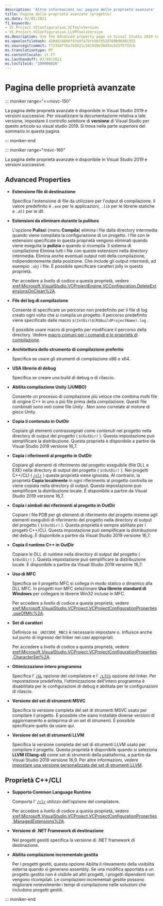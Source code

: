 ```yaml
---
description: 'Altre informazioni su: pagina delle proprietà avanzate'
title: Pagina delle proprietà avanzate (progetto)
ms.date: 02/05/2021
f1_keywords:
- VC.Project.VCConfiguration.VCToolsVersion
- VC.Project.VCConfiguration.LLVMToolsVersion
ms.description: Use the Advanced property page in Visual Studio 2019 to set various properties for C++ projects.
ms.openlocfilehash: 420dd34088f47e8fa7bfe56fd529769b90401355
ms.sourcegitcommit: 77235bff6a7b2621c501938e30d93cb15f5733cb
ms.translationtype: MT
ms.contentlocale: it-IT
ms.lasthandoff: 02/09/2021
ms.locfileid: "100006026"
---
```

# <a name="advanced-property-page"></a>Pagina delle proprietà avanzate

::: moniker range="<=msvc-150"

La pagina delle proprietà avanzate è disponibile in Visual Studio 2019 e versioni successive. Per visualizzare la documentazione relativa a tale versione, impostare il controllo selettore di **versione** di Visual Studio per questo articolo su visual studio 2019. Si trova nella parte superiore del sommario in questa pagina.

::: moniker-end

::: moniker range="msvc-160"

La pagina delle proprietà avanzate è disponibile in Visual Studio 2019 e versioni successive.

## <a name="advanced-properties"></a>Advanced Properties

- **Estensione file di destinazione**

   Specifica l'estensione di file da utilizzare per l'output di compilazione. Il valore predefinito è *`.exe`* per le applicazioni, *`.lib`* per le librerie statiche e *`.dll`* per le dll.

- **Estensioni da eliminare durante la pulitura**

   L'opzione **Pulisci** (menu **Compila**) elimina i file dalla directory intermedia quando viene compilata la configurazione di un progetto. I file con le estensioni specificate in questa proprietà vengono eliminati quando viene eseguita la **pulizia** o quando si ricompila. Il sistema di compilazione Elimina tutti i file con queste estensioni nella directory intermedia. Elimina anche eventuali output noti della compilazione, indipendentemente dalla posizione. Che include gli output intermedi, ad esempio *`.obj`* i file. È possibile specificare caratteri jolly in questa proprietà.

   Per accedere a livello di codice a questa proprietà, vedere <xref:Microsoft.VisualStudio.VCProjectEngine.VCConfiguration.DeleteExtensionsOnClean%2A>.

- **File del log di compilazione**

   Consente di specificare un percorso non predefinito per il file di log creato ogni volta che si compila un progetto. Il percorso predefinito viene specificato dalle macro `$(IntDir)$(MSBuildProjectName).log` .

   È possibile usare macro di progetto per modificare il percorso della directory. Vedere [macro comuni per i comandi e le proprietà di compilazione](common-macros-for-build-commands-and-properties.md).

- **Architettura dello strumento di compilazione preferito**

   Specifica se usare gli strumenti di compilazione x86 o x64.

- **USA librerie di debug**

   Specifica se creare una build di debug o di rilascio.

- **Abilita compilazione Unity (JUMBO)**

   Consente un processo di compilazione più veloce che combina molti file di origine C++ in uno o più file prima della compilazione. Questi file combinati sono noti come file *Unity* . Non sono correlate al motore di gioco Unity.

- **Copia il contenuto in OutDir**

   Copiare gli elementi contrassegnati come *contenuti* nel progetto nella directory di output del progetto ( `$(OutDir)` ). Questa impostazione può semplificare la distribuzione. Questa proprietà è disponibile a partire da Visual Studio 2019 versione 16,7.

- **Copia i riferimenti al progetto in OutDir**

   Copiare gli elementi di riferimento del progetto eseguibile (file DLL e EXE) nella directory di output del progetto ( `$(OutDir)` ). Nei progetti C++/CLI ( [`/clr`](clr-common-language-runtime-compilation.md) ) questa proprietà viene ignorata. Al contrario, la proprietà **Copia localmente** in ogni riferimento al progetto controlla se viene copiata nella directory di output. Questa impostazione può semplificare la distribuzione locale. È disponibile a partire da Visual Studio 2019 versione 16,7.

- **Copia i simboli dei riferimenti al progetto in OutDir**

   Copiare i file PDB per gli elementi di riferimento del progetto insieme agli elementi eseguibili di riferimento del progetto nella directory di output del progetto ( `$(OutDir)` ). Questa proprietà è sempre abilitata per i progetti C++/CLI. Questa impostazione può semplificare la distribuzione del debug. È disponibile a partire da Visual Studio 2019 versione 16,7.

- **Copia il runtime C++ in OutDir**

   Copiare le DLL di runtime nella directory di output del progetto ( `$(OutDir)` ). Questa impostazione può semplificare la distribuzione locale. È disponibile a partire da Visual Studio 2019 versione 16,7.

- **Uso di MFC**

   Specifica se il progetto MFC si collega in modo statico o dinamico alla DLL MFC. In progetti non MFC selezionare **Usa librerie standard di Windows** per collegare le librerie Win32 incluse in MFC.

   Per accedere a livello di codice a questa proprietà, vedere <xref:Microsoft.VisualStudio.VCProject.VCProjectConfigurationProperties.useOfMfc%2A>.

- **Set di caratteri**

   Definisce se `_UNICODE` `_MBCS` è necessario impostare o. Influisce anche sul punto di ingresso del linker nei casi appropriati.

   Per accedere a livello di codice a questa proprietà, vedere <xref:Microsoft.VisualStudio.VCProject.VCProjectConfigurationProperties.CharacterSet%2A>.

- **Ottimizzazione intero programma**

   Specifica l' [`/GL`](gl-whole-program-optimization.md) opzione del compilatore e l' [`/LTCG`](ltcg-link-time-code-generation.md) opzione del linker. Per impostazione predefinita, l'ottimizzazione dell'intero programma è disabilitata per le configurazioni di debug e abilitata per le configurazioni di rilascio.

- **Versione del set di strumenti MSVC**

   Specifica la versione completa del set di strumenti MSVC usato per compilare il progetto. È possibile che siano installate diverse versioni di aggiornamento e anteprima di un set di strumenti. È possibile specificare quello da usare qui.

- **Versione del set di strumenti LLVM**

   Specifica la versione completa del set di strumenti LLVM usato per compilare il progetto. Questa proprietà è disponibile quando si seleziona **LLVM (Clang-cl)** come set di strumenti della piattaforma, a partire da Visual Studio 2019 versione 16,9. Per altre informazioni, vedere [impostare una versione personalizzata del set di strumenti LLVM](..\clang-support-msbuild.md#custom_llvm_toolset).

## <a name="ccli-properties"></a>Proprietà C++/CLI

- **Supporto Common Language Runtime**

   Comporta l' [`/clr`](clr-common-language-runtime-compilation.md) utilizzo dell'opzione del compilatore.

   Per accedere a livello di codice a questa proprietà, vedere <xref:Microsoft.VisualStudio.VCProject.VCProjectConfigurationProperties.ManagedExtensions%2A>.

- **Versione di .NET Framework di destinazione**

   Nei progetti gestiti specifica la versione di .NET framework di destinazione.

- **Abilita compilazione incrementale gestita**

   Per i progetti gestiti, questa opzione Abilita il rilevamento della visibilità esterna quando si generano assembly. Se una modifica apportata a un progetto gestito non è visibile ad altri progetti, i progetti dipendenti non vengono ricompilati. Le compilazioni incrementali gestite possono migliorare notevolmente i tempi di compilazione nelle soluzioni che includono progetti gestiti.

::: moniker-end
